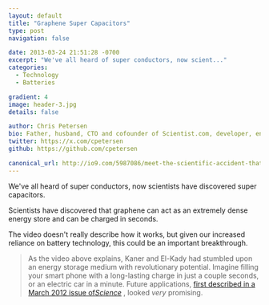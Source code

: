 ```yaml
---
layout: default
title: "Graphene Super Capacitors"
type: post
navigation: false

date: 2013-03-24 21:51:28 -0700
excerpt: "We've all heard of super conductors, now scient..."
categories:
  - Technology
  - Batteries

gradient: 4
image: header-3.jpg
details: false

author: Chris Petersen
bio: Father, husband, CTO and cofounder of Scientist.com, developer, entrepreneur and technologist.
twitter: https://x.com/cpetersen
github: https://github.com/cpetersen

canonical_url: http://io9.com/5987086/meet-the-scientific-accident-that-could-change-the-world
---
```



We've all heard of super conductors, now scientists have discovered super capacitors.

Scientists have discovered that graphene can act as an extremely dense energy store and can be charged in seconds.

The video doesn't really describe how it works, but given our increased reliance on battery technology, this could be an important breakthrough.

 > As the video above explains, Kaner and El-Kady had stumbled upon an energy storage medium with revolutionary potential. Imagine filling your smart phone with a long-lasting charge in just a couple seconds, or an electric car in a minute. Future applications, [first described in a March 2012 issue of*Science*](http://www.sciencemag.org/content/335/6074/1326) , looked *very* promising.

